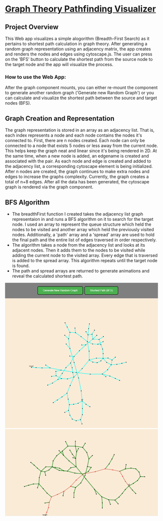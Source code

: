 # [Graph Theory Pathfinding Visualizer](https://pathfinding-visualizer-app.herokuapp.com/)
## Project Overview
This Web app visualizes a simple alogorithm (Breadth-First Search) as it pertains to shortest path calculation in graph theory. After generating a random graph representation using an adjacency matrix, the app creates and renders the nodes and edges using cytoscape.js. The user can press on the 'BFS' button to calculate the shortest path from the source node to the target node and the app will visualize the process. 

### How to use the Web App:
After the graph component mounts, you can either re-mount the component to generate another random graph ('Generate new Random Graph') or you can calculate and visualize the shortest path between the source and target nodes (BFS).

## Graph Creation and Representation
The graph representation is stored in an array as an adjacency list. That is, each index represents a node and each node contains the nodes it's connected to. First, there are n nodes created. Each node can only be connected to a node that exists 5 nodes or less away from the current node. This helps keep the graph neat and linear since it's being rendered in 2D. At the same time, when a new node is added, an edgename is created and associated with the pair. As each node and edge is created and added to the adjacency list, a corresponding cytoscape element is being initialized. After n nodes are created, the graph continues to make extra nodes and edges to increase the graphs complexity. Currently, the graph creates a total of n+8 edges. After all the data has been generated, the cytoscape graph is rendered via the graph component.

## BFS Algorithm
* The breadthFirst function I created takes the adjacency list graph representaion in and runs a BFS algorithm on it to search for the target node. I used an array to represent the queue structure which held the nodes to be visited and another array which held the previously visited nodes. Additionally, a 'path' array and a 'spread' array are used to hold the final path and the entire list of edges traversed in order respectively. 
* The algorithm takes a node from the adjacency list and looks at its adjacent nodes. Then it adds them to the nodes to be visited while adding the current node to the visited array. Every edge that is traversed is added to the spread array. This algorithm repeats until the target node is found. 
* The path and spread arrays are returned to generate animations and reveal the calculated shortest path.

![alt text](https://github.com/danteairdharris/PathfindingVisualizer/blob/main/app.png)
![alt text](https://github.com/danteairdharris/PathfindingVisualizer/blob/main/visualized.png)
